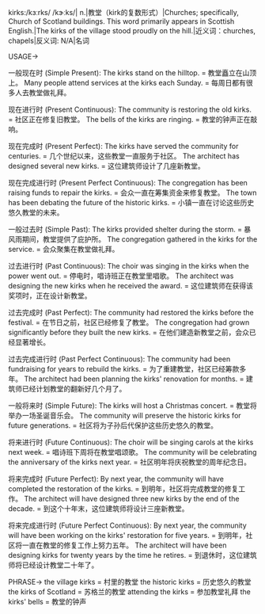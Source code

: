 kirks:/kɜːrks/ /kɝːks/| n.|教堂（kirk的复数形式）|Churches; specifically, Church of Scotland buildings.  This word primarily appears in Scottish English.|The kirks of the village stood proudly on the hill.|近义词：churches, chapels|反义词: N/A|名词

USAGE->

一般现在时 (Simple Present):
The kirks stand on the hilltop. = 教堂矗立在山顶上。
Many people attend services at the kirks each Sunday. = 每周日都有很多人去教堂做礼拜。


现在进行时 (Present Continuous):
The community is restoring the old kirks. = 社区正在修复旧教堂。
The bells of the kirks are ringing. = 教堂的钟声正在敲响。


现在完成时 (Present Perfect):
The kirks have served the community for centuries. =  几个世纪以来，这些教堂一直服务于社区。
The architect has designed several new kirks. =  这位建筑师设计了几座新教堂。


现在完成进行时 (Present Perfect Continuous):
The congregation has been raising funds to repair the kirks. =  会众一直在筹集资金来修复教堂。
The town has been debating the future of the historic kirks. =  小镇一直在讨论这些历史悠久教堂的未来。


一般过去时 (Simple Past):
The kirks provided shelter during the storm. =  暴风雨期间，教堂提供了庇护所。
The congregation gathered in the kirks for the service. =  会众聚集在教堂做礼拜。


过去进行时 (Past Continuous):
The choir was singing in the kirks when the power went out. =  停电时，唱诗班正在教堂里唱歌。
The architect was designing the new kirks when he received the award. =  这位建筑师在获得该奖项时，正在设计新教堂。


过去完成时 (Past Perfect):
The community had restored the kirks before the festival. =  在节日之前，社区已经修复了教堂。
The congregation had grown significantly before they built the new kirks. =  在他们建造新教堂之前，会众已经显著增长。


过去完成进行时 (Past Perfect Continuous):
The community had been fundraising for years to rebuild the kirks. =  为了重建教堂，社区已经筹款多年。
The architect had been planning the kirks' renovation for months. =  建筑师已经计划教堂的翻新好几个月了。


一般将来时 (Simple Future):
The kirks will host a Christmas concert. =  教堂将举办一场圣诞音乐会。
The community will preserve the historic kirks for future generations. =  社区将为子孙后代保护这些历史悠久的教堂。


将来进行时 (Future Continuous):
The choir will be singing carols at the kirks next week. =  唱诗班下周将在教堂唱颂歌。
The community will be celebrating the anniversary of the kirks next year. =  社区明年将庆祝教堂的周年纪念日。


将来完成时 (Future Perfect):
By next year, the community will have completed the restoration of the kirks. =  到明年，社区将完成教堂的修复工作。
The architect will have designed three new kirks by the end of the decade. =  到这个十年末，这位建筑师将设计三座新教堂。


将来完成进行时 (Future Perfect Continuous):
By next year, the community will have been working on the kirks' restoration for five years. =  到明年，社区将一直在教堂的修复工作上努力五年。
The architect will have been designing kirks for twenty years by the time he retires. =  到退休时，这位建筑师将已经设计教堂二十年了。



PHRASE->
the village kirks = 村里的教堂
the historic kirks = 历史悠久的教堂
the kirks of Scotland = 苏格兰的教堂
attending the kirks = 参加教堂礼拜
the kirks' bells = 教堂的钟声



